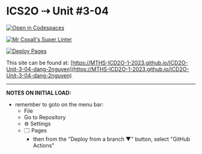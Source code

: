 # ICS2O ⇢ Unit #3-04

[![Open in Codespaces](https://classroom.github.com/assets/launch-codespace-7f7980b617ed060a017424585567c406b6ee15c891e84e1186181d67ecf80aa0.svg)](https://classroom.github.com/open-in-codespaces?assignment_repo_id=14685786)

[![Mr Coxall's Super Linter](https://github.com/MTHS-ICD2O-1-2023/ICD2O-Unit-3-04-dang-2nguyen/workflows/Mr%20Coxall's%20Super%20Linter/badge.svg)](https://github.com/MTHS-ICD2O-1-2023/ICD2O-Unit-3-04-dang-2nguyen/actions)

[![Deploy Pages](https://github.com/MTHS-ICD2O-1-2023/ICD2O-Unit-3-04-dang-2nguyen/workflows/Deploy%20Pages/badge.svg)](https://github.com/MTHS-ICD2O-1-2023/ICD2O-Unit-3-04-dang-2nguyen/actions)

This site can be found at: [https://MTHS-ICD2O-1-2023.github.io/ICD2O-Unit-3-04-dang-2nguyen](https://MTHS-ICD2O-1-2023.github.io/ICD2O-Unit-3-04-dang-2nguyen)

---

**NOTES ON INITIAL LOAD:**
- remember to goto on the menu bar:
  - File
  - Go to Repository
  - ⚙ Settings
  - 🗔 Pages
    - then from the "Deploy from a branch ▼" button, select "GitHub Actions"
